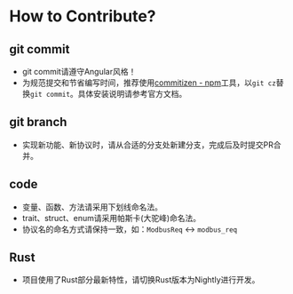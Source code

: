 # How to Contribute?

## git commit
* git commit请遵守Angular风格！
* 为规范提交和节省编写时间，推荐使用[commitizen  -  npm](https://www.npmjs.com/package/commitizen)工具，以`git cz`替换`git commit`。具体安装说明请参考官方文档。

## git branch
* 实现新功能、新协议时，请从合适的分支处新建分支，完成后及时提交PR合并。

## code
* 变量、函数、方法请采用下划线命名法。
* trait、struct、enum请采用帕斯卡(大驼峰)命名法。
* 协议名的命名方式请保持一致，如：`ModbusReq` <-> `modbus_req`

## Rust
* 项目使用了Rust部分最新特性，请切换Rust版本为Nightly进行开发。
